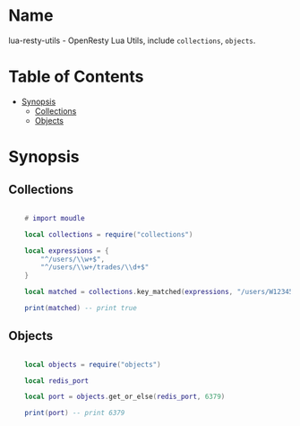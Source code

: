 # Name

lua-resty-utils - OpenResty Lua Utils, include `collections`, `objects`.

# Table of Contents

* [Synopsis](#synopsis)
  * [Collections](#collections)
  * [Objects](#objects)

# Synopsis

## Collections

```lua

    # import moudle

    local collections = require("collections")

    local expressions = {
    	"^/users/\\w+$",
    	"^/users/\\w+/trades/\\d+$"
    }

    local matched = collections.key_matched(expressions, "/users/W1234567")

    print(matched) -- print true
```

## Objects

```lua

    local objects = require("objects")

    local redis_port

    local port = objects.get_or_else(redis_port, 6379)

    print(port) -- print 6379

```